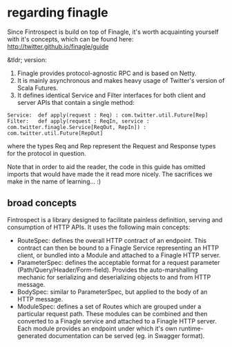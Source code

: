 # regarding finagle
Since Fintrospect is build on top of Finagle, it's worth acquainting yourself with it's concepts, which can be found here: http://twitter.github.io/finagle/guide

&tldr; version:
1. Finagle provides protocol-agnostic RPC and is based on Netty.
2. It is mainly asynchronous and makes heavy usage of Twitter's version of Scala Futures.
3. It defines identical Service and Filter interfaces for both client and server APIs that contain a single method:
```
Service:  def apply(request : Req) : com.twitter.util.Future[Rep]
Filter:   def apply(request : ReqIn, service : com.twitter.finagle.Service[ReqOut, RepIn]) : com.twitter.util.Future[RepOut]
```
where the types Req and Rep represent the Request and Response types for the protocol in question.

Note that in order to aid the reader, the code in this guide has omitted imports that would have made the it read more nicely. The sacrifices we make in the name of learning... :)

## broad concepts
Fintrospect is a library designed to facilitate painless definition, serving and consumption of HTTP APIs. It uses the following main concepts:
- RouteSpec: defines the overall HTTP contract of an endpoint. This contract can then be bound to a Finagle Service representing an HTTP client, or bundled into a Module and attached to a Finagle HTTP server.
- ParameterSpec: defines the acceptable format for a request parameter (Path/Query/Header/Form-field). Provides the auto-marshalling mechanic for serializing and deserializing objects to and from HTTP message.
- BodySpec: similar to ParameterSpec, but applied to the body of an HTTP message.
- ModuleSpec: defines a set of Routes which are grouped under a particular request path. These modules can be combined and then converted to a Finagle service and attached to a Finagle HTTP server. Each module provides an endpoint under which it's own runtime-generated documentation can be served (eg. in Swagger format).
